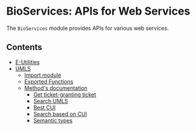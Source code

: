 
<a id='BioServices:-APIs-for-Web-Services-1'></a>

# BioServices: APIs for Web Services


The `BioServices` module provides APIs for various web services.


<a id='Contents-1'></a>

## Contents

- [E-Utilities](man/eutils.md#E-Utilities-1)
- [UMLS](man/umls.md#UMLS-1)
    - [Import module](man/umls.md#Import-module-1)
    - [Exported Functions](man/umls.md#Exported-Functions-1)
    - [Method's documentation](man/umls.md#Method's-documentation-1)
        - [Get ticket-granting ticket](man/umls.md#Get-ticket-granting-ticket-1)
        - [Search UMLS](man/umls.md#Search-UMLS-1)
        - [Best CUI](man/umls.md#Best-CUI-1)
        - [Search based on CUI](man/umls.md#Search-based-on-CUI-1)
        - [Semantic types](man/umls.md#Semantic-types-1)

